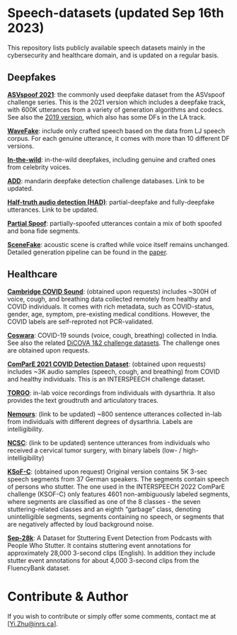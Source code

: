 # Speech-datasets (updated Sep 16th 2023)
This repository lists publicly available speech datasets mainly in the cybersecurity and healthcare domain, and is updated on a regular basis.
## Deepfakes
[**ASVspoof 2021**](https://www.asvspoof.org/index2021.html): the commonly used deepfake dataset from the ASVspoof challenge series. This is the 2021 version which includes a deepfake track, with 600K utterances from a variety of generation algorithms and codecs. See also the [2019 version](https://datashare.ed.ac.uk/handle/10283/3336), which also has some DFs in the LA track.

[**WaveFake**](https://github.com/RUB-SysSec/WaveFake): include only crafted speech based on the data from LJ speech corpus. For each genuine utterance, it comes with more than 10 different DF versions.

[**In-the-wild**](https://deepfake-demo.aisec.fraunhofer.de/in_the_wild): in-the-wild deepfakes, including genuine and crafted ones from celebrity voices.

[**ADD**](): mandarin deepfake detection challenge databases. Link to be updated.

[**Half-truth audio detection (HAD)**](): partial-deepfake and fully-deepfake utterances. Link to be updated.

[**Partial Spoof**](https://zenodo.org/record/4817532): partially-spoofed utterances contain a mix of both spoofed and bona fide segments.

[**SceneFake**](https://zenodo.org/record/7663324): acoustic scene is crafted while voice itself remains unchanged. Detailed generation pipeline can be found in the [paper](https://arxiv.org/pdf/2211.06073.pdf).



## Healthcare
[**Cambridge COVID Sound**](https://openreview.net/pdf?id=9KArJb4r5ZQ): (obtained upon requests) includes ~300H of voice, cough, and breathing data collected remotely from healthy and COVID individuals. It comes with rich metadata, such as COVID-status, gender, age, symptom, pre-existing medical conditions. However, the COVID labels are self-reproted not PCR-validated.

[**Coswara**](https://github.com/iiscleap/Coswara-Data): COVID-19 sounds (voice, cough, breathing) collected in India. See also the related [DiCOVA 1&2 challenge datasets](https://dicova2021.github.io/). The challenge ones are obtained upon requests.

[**ComParE 2021 COVID Detection Dataset**](http://www.compare.openaudio.eu/now/): (obtained upon requests) includes ~3K audio samples (speech, cough, and breathing) from COVID and healthy individuals. This is an INTERSPEECH challenge dataset.

[**TORGO**](http://www.cs.toronto.edu/~complingweb/data/TORGO/torgo.html): in-lab voice recordings from individuals with dysarthria. It also provides the text groudtruth and articulatory traces.

[**Nemours**](): (link to be updated) ~800 sentence utterances collected in-lab from individuals with different degrees of dysarthria. Labels are intelligibility.

[**NCSC**](): (link to be updated) sentence utterances from individuals who received a cervical tumor surgery, with binary labels (low- / high-intelligibility)

[**KSoF-C**](https://zenodo.org/record/6460102): (obtained upon request) Original version contains 5K 3-sec speech segments from 37 German speakers. The segments contain speech of persons who stutter. The one used in the INTERSPEECH 2022 ComParE challenge (KSOF-C) only features 4601 non-ambiguously labeled segments, where segments are classified as one of the 8 classes - the seven stuttering-related classes and an eighth “garbage” class, denoting unintelligible segments, segments containing no speech, or segments that are negatively affected by loud background noise.

[**Sep-28k**](https://github.com/apple/ml-stuttering-events-dataset/): A Dataset for Stuttering Event Detection from Podcasts with People Who Stutter. It contains stuttering event annotations for approximately 28,000 3-second clips (English). In addition they include stutter event annotations for about 4,000 3-second clips from the FluencyBank dataset.



# Contribute & Author
If you wish to contribute or simply offer some comments, contact me at [Yi.Zhu@inrs.ca].



